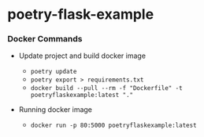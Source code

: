# poetry-flask-example
### Docker Commands

- Update project and build docker image
  - ```poetry update```
  - ```poetry export > requirements.txt```
  - ```docker build --pull --rm -f "Dockerfile" -t poetryflaskexample:latest "."```

- Running docker image
  - ```docker run -p 80:5000 poetryflaskexample:latest```
